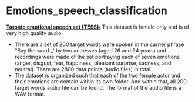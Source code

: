 # Emotions_speech_classification

__[Toronto emotional speech set (TESS):](https://www.kaggle.com/datasets/ejlok1/toronto-emotional-speech-set-tess)__
This dataset is female only and is of very high quality audio.

- There are a set of 200 target words were spoken in the carrier phrase "Say the word _' by two actresses (aged 26 and 64 years) and recordings were made of the set portraying each of seven emotions (anger, disgust, fear, happiness, pleasant surprise, sadness, and neutral). There are 2800 data 
points (audio files) in total.
- The dataset is organized such that each of the two female actor and their emotions are contain within its own folder. And within  that, 
all 200 target words audio file can be found. The format of the audio file is a WAV format.
